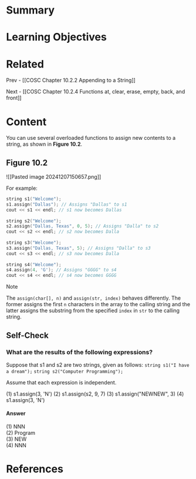 # Summary

# Learning Objectives

# Related
Prev - [[COSC Chapter 10.2.2 Appending to a String]]

Next - [[COSC Chapter 10.2.4 Functions at, clear, erase, empty, back, and front]]
# Content
You can use several overloaded functions to assign new contents to a string, as shown in **Figure 10.2**.

## Figure 10.2
![[Pasted image 20241207150657.png]]

For example:
```cpp
string s1("Welcome"); 
s1.assign("Dallas"); // Assigns "Dallas" to s1 
cout << s1 << endl; // s1 now becomes Dallas 
 
string s2("Welcome"); 
s2.assign("Dallas, Texas", 0, 5); // Assigns "Dalla" to s2 
cout << s2 << endl; // s2 now becomes Dalla 
 
string s3("Welcome"); 
s3.assign("Dallas, Texas", 5); // Assigns "Dalla" to s3 
cout << s3 << endl; // s3 now becomes Dalla 
 
string s4("Welcome"); 
s4.assign(4, 'G'); // Assigns "GGGG" to s4 
cout << s4 << endl; // s4 now becomes GGGG 
```

>[!Note]
The `assign(char[], n)` and `assign(str, index)` behaves differently. The former assigns the first `n` characters in the array to the calling string and the latter assigns the substring from the specified `index` in `str` to the calling string.

## Self-Check
### What are the results of the following expressions?
Suppose that s1 and s2 are two strings, given as follows:
`string s1("I have a dream");`
`string s2("Computer Programming");`

Assume that each expression is independent.

(1) s1.assign(3, 'N') 
(2) s1.assign(s2, 9, 7) 
(3) s1.assign("NEWNEW", 3)
(4) s1.assign(3, 'N')

#### Answer
(1) NNN              
(2) Program              
(3) NEW              
(4) NNN
# References
